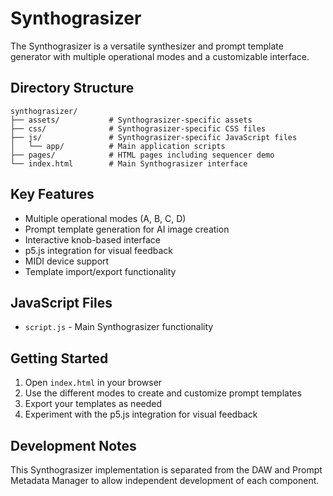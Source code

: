 # Synthograsizer

The Synthograsizer is a versatile synthesizer and prompt template generator with multiple operational modes and a customizable interface.

## Directory Structure

```
synthograsizer/
├── assets/           # Synthograsizer-specific assets
├── css/              # Synthograsizer-specific CSS files
├── js/               # Synthograsizer-specific JavaScript files
│   └── app/          # Main application scripts
├── pages/            # HTML pages including sequencer demo
└── index.html        # Main Synthograsizer interface
```

## Key Features

- Multiple operational modes (A, B, C, D)
- Prompt template generation for AI image creation
- Interactive knob-based interface
- p5.js integration for visual feedback
- MIDI device support
- Template import/export functionality

## JavaScript Files

- `script.js` - Main Synthograsizer functionality

## Getting Started

1. Open `index.html` in your browser
2. Use the different modes to create and customize prompt templates
3. Export your templates as needed
4. Experiment with the p5.js integration for visual feedback

## Development Notes

This Synthograsizer implementation is separated from the DAW and Prompt Metadata Manager to allow independent development of each component.
